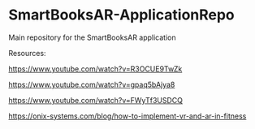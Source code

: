 # SmartBooksAR-ApplicationRepo
Main repository for the SmartBooksAR application

Resources:

https://www.youtube.com/watch?v=R3OCUE9TwZk

https://www.youtube.com/watch?v=gpaq5bAjya8

https://www.youtube.com/watch?v=FWyTf3USDCQ

https://onix-systems.com/blog/how-to-implement-vr-and-ar-in-fitness
